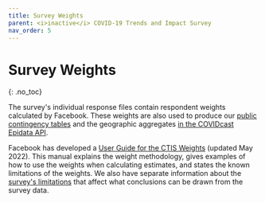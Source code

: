 ```yaml
---
title: Survey Weights
parent: <i>inactive</i> COVID-19 Trends and Impact Survey
nav_order: 5
---
```


# Survey Weights
{: .no_toc}

The survey's individual response files contain respondent weights calculated
by Facebook. These weights are also used to produce our
[public contingency tables](./contingency-tables.md) and the geographic aggregates
[in the COVIDcast Epidata API](../api/covidcast-signals/fb-survey.md).

Facebook has developed a [User Guide for the CTIS
Weights](https://dataforgood.facebook.com/dfg/resources/user-guide-for-ctis-weights)
(updated May 2022). This manual explains the weight methodology, gives examples
of how to use the weights when calculating estimates, and states the known
limitations of the weights. We also have separate information about the
[survey's limitations](limitations.md) that affect what conclusions can be drawn
from the survey data.
